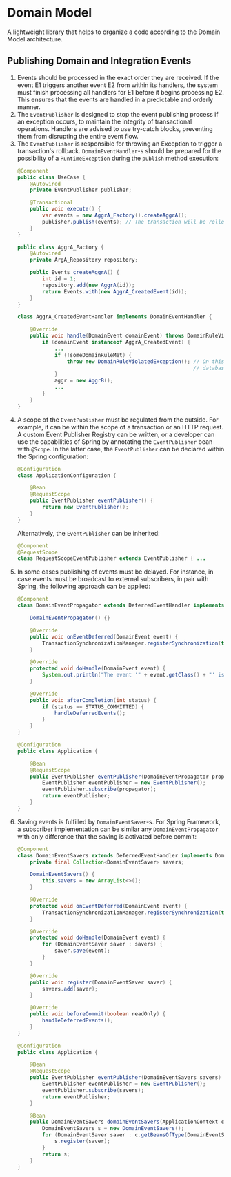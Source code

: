 # Domain Model

A lightweight library that helps to organize a code according to the Domain Model architecture.

## Publishing Domain and Integration Events

1. Events should be processed in the exact order they are received. If the event E1 triggers another event E2 from
   within its handlers, the system must finish processing all handlers for E1 before it begins processing E2. This
   ensures that the events are handled in a predictable and orderly manner.
2. The `EventPublisher` is designed to stop the event publishing process if an exception occurs, to maintain the
   integrity of transactional operations. Handlers are advised to use try-catch blocks, preventing them from disrupting
   the entire event flow.
3. The `EventPublisher` is responsible for throwing an Exception to trigger a transaction's rollback.
   `DomainEventHandler`-s should be prepared for the possibility of a `RuntimeException` during the `publish` method
   execution:
   ```java
   @Component
   public class UseCase {
       @Autowired
       private EventPublisher publisher;

       @Transactional
       public void execute() {
           var events = new AggrA_Factory().createAggrA();
           publisher.publish(events); // The transaction will be rolled back, only if this method throws an exception.
       }
   }
   
   public class AggrA_Factory {
       @Autowired
       private ArgA_Repository repository;

       public Events createAggrA() {
           int id = 1;
           repository.add(new AggrA(id));
           return Events.with(new AggrA_CreatedEvent(id));
       }
   }
   
   class AggrA_CreatedEventHandler implements DomainEventHandler {

       @Override
       public void handle(DomainEvent domainEvent) throws DomainRuleViolatedException {
           if (domainEvent instanceof AggrA_CreatedEvent) {
               ...
               if (!someDomainRuleMet) {
                   throw new DomainRuleViolatedException(); // On this exception, the whole chain of changes in the
                                                            // database must be rolled back 
               }
               aggr = new AggrB();
               ...
           }
       }
   }
   ```
4. A scope of the `EventPublisher` must be regulated from the outside. For example, it can be within the scope of
   a transaction or an HTTP request. A custom Event Publisher Registry can be written, or a developer can use the
   capabilities of Spring by annotating the `EventPublisher` bean with `@Scope`. In the latter case, the
   `EventPublisher` can be declared within the Spring configuration:
   ```java
   @Configuration
   class ApplicationConfiguration {

       @Bean
       @RequestScope
       public EventPublisher eventPublisher() {
           return new EventPublisher();
       }
   }
   ```
   Alternatively, the `EventPublisher` can be inherited:
   ```java
   @Component
   @RequestScope
   class RequestScopeEventPublisher extends EventPublisher { ...
   ```
5. In some cases publishing of events must be delayed. For instance, in case events must be broadcast to
   external subscribers, in pair with Spring, the following approach can be applied:
   ```java
   @Component
   class DomainEventPropagator extends DeferredEventHandler implements TransactionSynchronization {
   
       DomainEventPropagator() {}
   
       @Override
       public void onEventDeferred(DomainEvent event) {
           TransactionSynchronizationManager.registerSynchronization(this);
       }
   
       @Override
       protected void doHandle(DomainEvent event) {
           System.out.println("The event '" + event.getClass() + "' is being propagated (not implemented).");
       }
   
       @Override
       public void afterCompletion(int status) {
           if (status == STATUS_COMMITTED) {
               handleDeferredEvents();
           }
       }
   }
   
   @Configuration
   public class Application {

       @Bean
       @RequestScope
       public EventPublisher eventPublisher(DomainEventPropagator propagator) {
           EventPublisher eventPublisher = new EventPublisher();
           eventPublisher.subscribe(propagator);
           return eventPublisher;
       }
   }
   ```
6. Saving events is fulfilled by `DomainEventSaver`-s. For Spring Framework, a subscriber implementation can be
   similar any `DomainEventPropagator` with only difference that the saving is activated before commit:
   ```java
   @Component
   class DomainEventSavers extends DeferredEventHandler implements DomainEventSaverRegistry, TransactionSynchronization {
       private final Collection<DomainEventSaver> savers;
   
       DomainEventSavers() {
           this.savers = new ArrayList<>();
       }
   
       @Override
       protected void onEventDeferred(DomainEvent event) {
           TransactionSynchronizationManager.registerSynchronization(this);
       }
   
       @Override
       protected void doHandle(DomainEvent event) {
           for (DomainEventSaver saver : savers) {
               saver.save(event);
           }
       }
   
       @Override
       public void register(DomainEventSaver saver) {
           savers.add(saver);
       }
   
       @Override
       public void beforeCommit(boolean readOnly) {
           handleDeferredEvents();
       }
   }
   
   @Configuration
   public class Application {

       @Bean
       @RequestScope
       public EventPublisher eventPublisher(DomainEventSavers savers) {
           EventPublisher eventPublisher = new EventPublisher();
           eventPublisher.subscribe(savers);
           return eventPublisher;
       }
   
       @Bean
       public DomainEventSavers domainEventSavers(ApplicationContext c) {
           DomainEventSavers s = new DomainEventSavers();
           for (DomainEventSaver saver : c.getBeansOfType(DomainEventSaver.class).values()) {
               s.register(saver);
           }
           return s;
       }
   }
   ```
<!--7. (LAB)
   It might be more safe and indeed faster to use a TreeMap registry for savers. This protects from calling
   different savers for the same event, as a result, there is a small chance that some SQL update occurs
   twice due to the same `if (domainEvent instanceof ...)` expression in different classes. A drawback of
   such approach is that a developer must always remember to register the saver for every new event... However,
   in the current approach teh developer is also required to register each new saver, more rare of cource, but
   anyway. Another benefit of a DomainEventSaverGroup is that all savers can be added to it using annotations.
   There is nothing wrong if the DomainEventSaverGroup is a singleton. Alternatively, some scanner can be
   implemented which finds all DomainEventSaver implementations within a desired package.
8.
 ```java
 DomainEventSaverGroup saver = ...
 DomainEventSaver s1 = _domainEvent -> jdbc.update("...
 saver.add(s);
 ...
 saver.save(domainEvent);
 
 class DomainEventSaverGroup {
     
     void add(DomainEventSaver s) throws SaverAlreadyRegisteredException {...
     
     void save(DomainEvent domainEvent) {
         var s = treeMap.get(domainEvent.getClass());
         s.save(domainEvent);
     }
 }

 class ElectionEventSaver implements DomainEventSaver<ElectionAnnouncedSaver> {...
 ```
It's impossible to generify savers without registration needs:
 ```java
 public class A implements I<E1>, I<E2> { // compilation error
 ```
For easy scan
 ```
 @RegisteredFor({ EventA.class, EventB.class }) // throw exception from registry for duplicates at app start
 class ElectionEventSaver implements DomainEventSaver {
 ```
How to avoid a developer forget to register saver? Use the registry inside the Infra layer!
 ```
 @Component
 class ElectionEventSaver {
     private JdbcTemplate jdbc;
     
     @PostConstruct  // Not necessary. It can be a dedicated interface
     public configure(SaverRegistryConfig r) {
         r
         .add(EventA.class, event -> {
             jdbc.update("..
         })
         .add(EventB.class, event -> {... )
     }
 }
 class SaverRegistry implements SaverRegistryConfig, DomainEventSaver {
     @Override
     void add() ...
     @Override
     void save(DomainEvent event) ...
 }
 ```-->